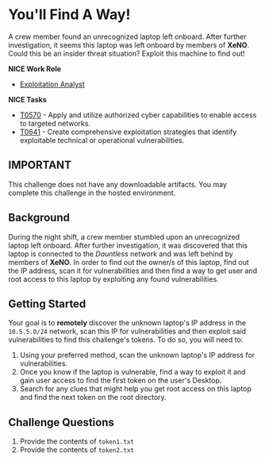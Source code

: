 # You'll Find A Way!

A crew member found an unrecognized laptop left onboard. After further investigation, it seems this laptop was left onboard by members of **XeNO**. Could this be an insider threat situation? Exploit this machine to find out!

**NICE Work Role** 

- [Exploitation Analyst](https://niccs.cisa.gov/workforce-development/nice-framework/work-roles/exploitation-analyst)

**NICE Tasks**

- [T0570](https://niccs.cisa.gov/workforce-development/nice-framework/tasks/t0570) - Apply and utilize authorized cyber capabilities to enable access to targeted networks.
- [T0641](https://niccs.cisa.gov/workforce-development/nice-framework/tasks/t0641) - Create comprehensive exploitation strategies that identify exploitable technical or operational vulnerabilities.

## IMPORTANT
This challenge does not have any downloadable artifacts. You may complete this challenge in the hosted environment.

## Background

During the night shift, a crew member stumbled upon an unrecognized laptop left onboard. After further investigation, it was discovered that this laptop is connected to the _Dauntless_ network and was left behind by members of **XeNO**. In order to find out the owner/s of this laptop, find out the IP address, scan it for vulnerabilities and then find a way to get user and root access to this laptop by exploiting any found vulnerabilities.

## Getting Started

Your goal is to **remotely** discover the unknown laptop's IP address in the `10.5.5.0/24` network, scan this IP for vulnerabilities and then exploit said vulnerabilities to find this challenge's tokens. To do so, you will need to: 

1. Using your preferred method, scan the unknown laptop's IP address for vulnerabilities. 
2. Once you know if the laptop is vulnerable, find a way to exploit it and gain user access to find the first token on the user's Desktop. 
3. Search for any clues that might help you get root access on this laptop and find the next token on the root directory. 


## Challenge Questions

1. Provide the contents of `token1.txt`
2. Provide the contents of `token2.txt`
